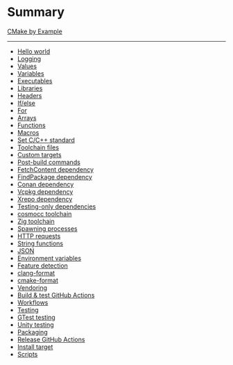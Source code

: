# Summary

[CMake by Example](README.md)

---

- [Hello world](hello-world/README.md)
- [Logging](logging/README.md)
- [Values](values/README.md)
- [Variables]()
- [Executables]()
- [Libraries]()
- [Headers]()
- [If/else]()
- [For]()
- [Arrays]()
- [Functions]()
- [Macros]()
- [Set C/C++ standard]()
- [Toolchain files]()
- [Custom targets]()
- [Post-build commands]()
- [FetchContent dependency]()
- [FindPackage dependency]()
- [Conan dependency]()
- [Vcpkg dependency]()
- [Xrepo dependency]()
- [Testing-only dependencies]()
- [cosmocc toolchain](cosmocc-toolchain/README.md)
- [Zig toolchain](zig-toolchain/README.md)
- [Spawning processes]()
- [HTTP requests]()
- [String functions]()
- [JSON]()
- [Environment variables]()
- [Feature detection]()
- [clang-format]()
- [cmake-format]()
- [Vendoring]()
- [Build & test GitHub Actions]()
- [Workflows]()
- [Testing]()
- [GTest testing]()
- [Unity testing]()
- [Packaging]()
- [Release GitHub Actions]()
- [Install target]()
- [Scripts](scripts/README.md)